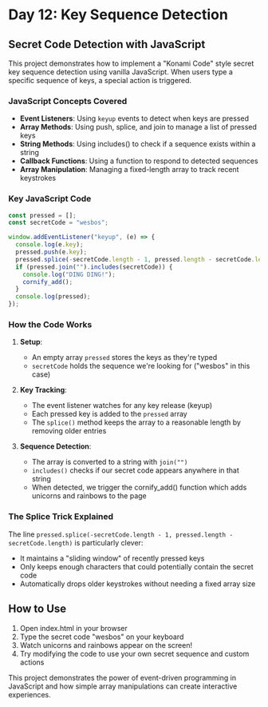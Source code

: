 # Day 12: Key Sequence Detection

## Secret Code Detection with JavaScript

This project demonstrates how to implement a "Konami Code" style secret key sequence detection using vanilla JavaScript. When users type a specific sequence of keys, a special action is triggered.

### JavaScript Concepts Covered
- **Event Listeners**: Using `keyup` events to detect when keys are pressed
- **Array Methods**: Using push, splice, and join to manage a list of pressed keys
- **String Methods**: Using includes() to check if a sequence exists within a string
- **Callback Functions**: Using a function to respond to detected sequences
- **Array Manipulation**: Managing a fixed-length array to track recent keystrokes

### Key JavaScript Code

```javascript
const pressed = [];
const secretCode = "wesbos";

window.addEventListener("keyup", (e) => {
  console.log(e.key);
  pressed.push(e.key);
  pressed.splice(-secretCode.length - 1, pressed.length - secretCode.length);
  if (pressed.join("").includes(secretCode)) {
    console.log("DING DING!");
    cornify_add();
  }
  console.log(pressed);
});
```

### How the Code Works

1. **Setup**:
   - An empty array `pressed` stores the keys as they're typed
   - `secretCode` holds the sequence we're looking for ("wesbos" in this case)

2. **Key Tracking**:
   - The event listener watches for any key release (keyup)
   - Each pressed key is added to the `pressed` array
   - The `splice()` method keeps the array to a reasonable length by removing older entries
   
3. **Sequence Detection**:
   - The array is converted to a string with `join("")`
   - `includes()` checks if our secret code appears anywhere in that string
   - When detected, we trigger the cornify_add() function which adds unicorns and rainbows to the page

### The Splice Trick Explained

The line `pressed.splice(-secretCode.length - 1, pressed.length - secretCode.length)` is particularly clever:

- It maintains a "sliding window" of recently pressed keys
- Only keeps enough characters that could potentially contain the secret code
- Automatically drops older keystrokes without needing a fixed array size

## How to Use

1. Open index.html in your browser
2. Type the secret code "wesbos" on your keyboard
3. Watch unicorns and rainbows appear on the screen!
4. Try modifying the code to use your own secret sequence and custom actions

This project demonstrates the power of event-driven programming in JavaScript and how simple array manipulations can create interactive experiences. 